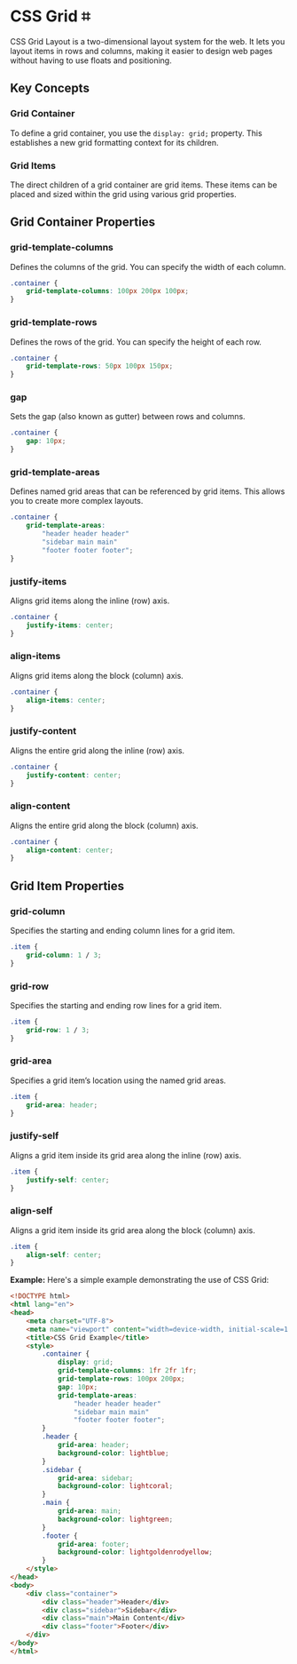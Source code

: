 # CSS Grid ⌗
CSS Grid Layout is a two-dimensional layout system for the web. It lets you layout items in rows and columns, making it easier to design web pages without having to use floats and positioning.

## Key Concepts

### Grid Container
To define a grid container, you use the `display: grid;` property. This establishes a new grid formatting context for its children.

### Grid Items
The direct children of a grid container are grid items. These items can be placed and sized within the grid using various grid properties.

## Grid Container Properties

### grid-template-columns
Defines the columns of the grid. You can specify the width of each column.
```css
.container {
    grid-template-columns: 100px 200px 100px;
}
```

### grid-template-rows
Defines the rows of the grid. You can specify the height of each row.
```css
.container {
    grid-template-rows: 50px 100px 150px;
}
```

### gap
Sets the gap (also known as gutter) between rows and columns.
```css
.container {
    gap: 10px;
}
```

### grid-template-areas
Defines named grid areas that can be referenced by grid items. This allows you to create more complex layouts.
```css
.container {
    grid-template-areas: 
        "header header header"
        "sidebar main main"
        "footer footer footer";
}
```

### justify-items
Aligns grid items along the inline (row) axis.
```css
.container {
    justify-items: center;
}
```

### align-items
Aligns grid items along the block (column) axis.
```css
.container {
    align-items: center;
}
```

### justify-content
Aligns the entire grid along the inline (row) axis.
```css
.container {
    justify-content: center;
}
```

### align-content
Aligns the entire grid along the block (column) axis.
```css
.container {
    align-content: center;
}
```

## Grid Item Properties
### grid-column
Specifies the starting and ending column lines for a grid item.
```css
.item {
    grid-column: 1 / 3;
}
```

### grid-row
Specifies the starting and ending row lines for a grid item.
```css
.item {
    grid-row: 1 / 3;
}
```

### grid-area
Specifies a grid item’s location using the named grid areas.
```css
.item {
    grid-area: header;
}
```

### justify-self
Aligns a grid item inside its grid area along the inline (row) axis.
```css
.item {
    justify-self: center;
}
```

### align-self
Aligns a grid item inside its grid area along the block (column) axis.
```css
.item {
    align-self: center;
}
```

**Example:**
Here's a simple example demonstrating the use of CSS Grid:
```html
<!DOCTYPE html>
<html lang="en">
<head>
    <meta charset="UTF-8">
    <meta name="viewport" content="width=device-width, initial-scale=1.0">
    <title>CSS Grid Example</title>
    <style>
        .container {
            display: grid;
            grid-template-columns: 1fr 2fr 1fr;
            grid-template-rows: 100px 200px;
            gap: 10px;
            grid-template-areas: 
                "header header header"
                "sidebar main main"
                "footer footer footer";
        }
        .header {
            grid-area: header;
            background-color: lightblue;
        }
        .sidebar {
            grid-area: sidebar;
            background-color: lightcoral;
        }
        .main {
            grid-area: main;
            background-color: lightgreen;
        }
        .footer {
            grid-area: footer;
            background-color: lightgoldenrodyellow;
        }
    </style>
</head>
<body>
    <div class="container">
        <div class="header">Header</div>
        <div class="sidebar">Sidebar</div>
        <div class="main">Main Content</div>
        <div class="footer">Footer</div>
    </div>
</body>
</html>
```
